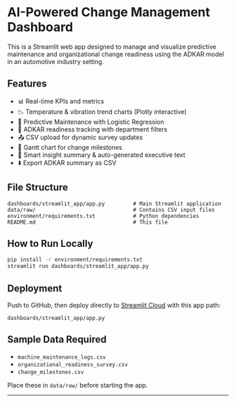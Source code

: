 # AI-Powered Change Management Dashboard

This is a Streamlit web app designed to manage and visualize predictive maintenance and organizational change readiness using the ADKAR model in an automotive industry setting.

## Features

- 📊 Real-time KPIs and metrics
- 📉 Temperature & vibration trend charts (Plotly interactive)
- 🤖 Predictive Maintenance with Logistic Regression
- 📘 ADKAR readiness tracking with department filters
- 📤 CSV upload for dynamic survey updates
- 📆 Gantt chart for change milestones
- 🧠 Smart insight summary & auto-generated executive text
- ⬇️ Export ADKAR summary as CSV

## File Structure

```
dashboards/streamlit_app/app.py         # Main Streamlit application
data/raw/                               # Contains CSV input files
environment/requirements.txt            # Python dependencies
README.md                               # This file
```

## How to Run Locally

```bash
pip install -r environment/requirements.txt
streamlit run dashboards/streamlit_app/app.py
```

## Deployment

Push to GitHub, then deploy directly to [Streamlit Cloud](https://streamlit.io/cloud) with this app path:
```
dashboards/streamlit_app/app.py
```

## Sample Data Required

- `machine_maintenance_logs.csv`
- `organizational_readiness_survey.csv`
- `change_milestones.csv`

Place these in `data/raw/` before starting the app.

---